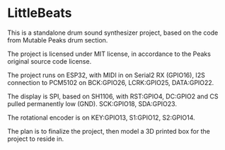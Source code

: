 # LittleBeats

This is a standalone drum sound synthesizer project, based on the code from Mutable Peaks drum section.

The project is licensed under MIT license, in accordance to the Peaks original source code license.

The project runs on ESP32, with MIDI in on Serial2 RX (GPIO16), I2S connection to PCM5102 on BCK:GPIO26, LCRK:GPIO25, DATA:GPIO22.

The display is SPI, based on SH1106, with RST:GPIO4, DC:GPIO2 and CS pulled permanently low (GND). SCK:GPIO18, SDA:GPIO23.

The rotational encoder is on KEY:GPIO13, S1:GPIO12, S2:GPIO14.

The plan is to finalize the project, then model a 3D printed box for the project to reside in.
